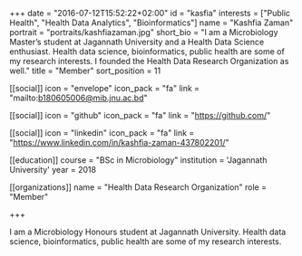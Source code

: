 +++
date = "2016-07-12T15:52:22+02:00"
id = "kasfia"
interests = ["Public Health", "Health Data Analytics",  "Bioinformatics"]
name = "Kashfia Zaman"
portrait = "portraits/kashfiazaman.jpg"
short_bio = "I am a Microbiology Master’s student at Jagannath University and a Health Data Science enthusiast. Health data science, bioinformatics, public health are some of my research interests. I founded the Health Data Research Organization as well."
title = "Member"
sort_position = 11

[[social]]
    icon = "envelope"
    icon_pack = "fa"
    link = "mailto:b180605006@mib.jnu.ac.bd"

[[social]]
    icon = "github"
    icon_pack = "fa"
    link = "https://github.com/"

[[social]]
    icon = "linkedin"
    icon_pack = "fa"
    link = "https://www.linkedin.com/in/kashfia-zaman-437802201/"

[[education]]
    course = "BSc in Microbiology"
    institution = 'Jagannath University'
    year = 2018


[[organizations]]
    name = "Health Data Research Organization"
    role = "Member"

+++

I  am a Microbiology Honours student at Jagannath
University.  Health data
science, bioinformatics, public health are some of my research interests. 
